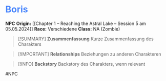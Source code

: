 # <font color = 4d88fd>Boris</font>

**NPC**
**Origin:** [[Chapter 1 – Reaching the Astral Lake – Session 5 am 05.05.2024]]
**Race:** Verschiedene
**Class:** NA (Zombie)

>[!SUMMARY] **Zusammenfassung**
>Kurze Zusammenfassung des Charakters

>[!IMPORTANT] **Relationships**
>Beziehungen zu anderen Charakteren

>[!INFO] **Backstory**
>Backstory des Charakters, wenn relevant

#NPC